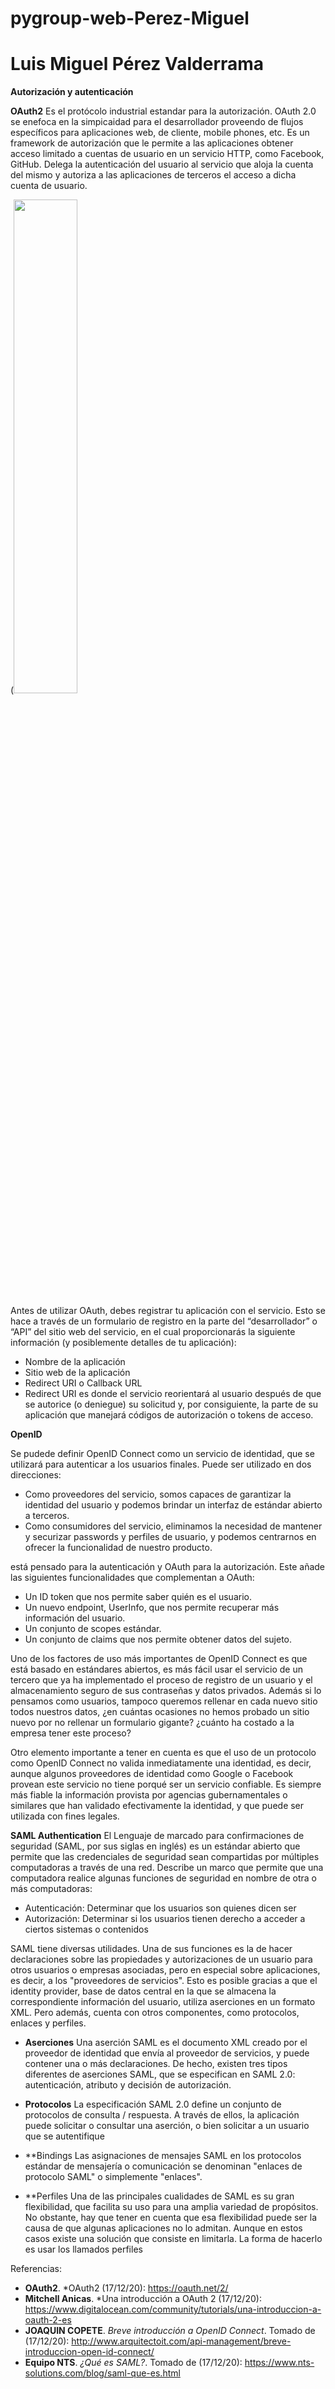 # pygroup-web-Perez-Miguel
# Luis Miguel Pérez Valderrama

**Autorización y autenticación**


**OAuth2**
Es el protócolo industrial estandar para la autorización. OAuth 2.0 se enefoca en la simpicaidad para el desarrollador proveendo de flujos específicos  para aplicaciones web, de cliente, mobile phones, etc. Es un framework de autorización que le permite a las aplicaciones obtener acceso limitado a cuentas de usuario en un servicio HTTP, como Facebook, GitHub. Delega la autenticación del usuario al servicio que aloja la cuenta del mismo y autoriza a las aplicaciones de terceros el acceso a dicha cuenta de usuario.

(<img src="https://assets.digitalocean.com/articles/translateddiagrams32918/Abstract-Protocol-Flow-Spanish@2x.png" width="45%"></img>

Antes de utilizar OAuth, debes registrar tu aplicación con el servicio. Esto se hace a través de un formulario de registro en la parte del “desarrollador” o “API” del sitio web del servicio, en el cual proporcionarás la siguiente información (y posiblemente detalles de tu aplicación):

* Nombre de la aplicación
* Sitio web de la aplicación
* Redirect URI o Callback URL
* Redirect URI es donde el servicio reorientará al usuario después de que se autorice (o deniegue) su solicitud y, por consiguiente, la parte de su aplicación que manejará códigos de autorización o tokens de acceso.


**OpenID**

Se pudede definir OpenID Connect como un servicio de identidad, que se utilizará para autenticar a los usuarios finales. Puede ser utilizado en dos direcciones:

* Como proveedores del servicio, somos capaces de garantizar la identidad del usuario y podemos brindar un interfaz de estándar abierto a terceros.
* Como consumidores del servicio, eliminamos la necesidad de mantener y securizar passwords y perfiles de usuario, y podemos centrarnos en ofrecer la funcionalidad de nuestro producto.

está pensado para la autenticación y OAuth para la autorización. Este añade las siguientes funcionalidades que complementan a OAuth:

* Un ID token que nos permite saber quién es el usuario.
* Un nuevo endpoint, UserInfo, que nos permite recuperar más información del usuario.
* Un conjunto de scopes estándar.
* Un conjunto de claims que nos permite obtener datos del sujeto.

Uno de los factores de uso más importantes de OpenID Connect es que está basado en estándares abiertos, es más fácil usar el servicio de un tercero que ya ha implementado el proceso de registro de un usuario y el almacenamiento seguro de sus contraseñas y datos privados. Además si lo pensamos como usuarios, tampoco queremos rellenar en cada nuevo sitio todos nuestros datos, ¿en cuántas ocasiones no hemos probado un sitio nuevo por no rellenar un formulario gigante? ¿cuánto ha costado a la empresa tener este proceso?

Otro elemento importante a tener en cuenta es que el uso de un protocolo como OpenID Connect no valida inmediatamente una identidad, es decir, aunque algunos proveedores de identidad como Google o Facebook provean este servicio no tiene porqué ser un servicio confiable. Es siempre más fiable la información provista por agencias gubernamentales o similares que han validado efectivamente la identidad, y que puede ser utilizada con fines legales.

**SAML Authentication**
El Lenguaje de marcado para confirmaciones de seguridad (SAML, por sus siglas en inglés) es un estándar abierto que permite que las credenciales de seguridad sean compartidas por múltiples computadoras a través de una red. Describe un marco que permite que una computadora realice algunas funciones de seguridad en nombre de otra o más computadoras:

* Autenticación: Determinar que los usuarios son quienes dicen ser
* Autorización: Determinar si los usuarios tienen derecho a acceder a ciertos sistemas o contenidos

SAML tiene diversas utilidades. Una de sus funciones es la de hacer declaraciones sobre las propiedades y autorizaciones de un usuario para otros usuarios o empresas asociadas, pero en especial sobre aplicaciones, es decir, a los "proveedores de servicios". Esto es posible gracias a que el identity provider, base de datos central en la que se almacena la correspondiente información del usuario, utiliza aserciones en un formato XML. Pero además, cuenta con otros componentes, como protocolos, enlaces y perfiles.

* **Aserciones**
Una aserción SAML es el documento XML creado por el proveedor de identidad que envía al proveedor de servicios, y puede contener una o más declaraciones. De hecho, existen tres tipos diferentes de aserciones SAML, que se especifican en SAML 2.0: autenticación, atributo y decisión de autorización.

* **Protocolos**
La especificación SAML 2.0 define un conjunto de protocolos de consulta / respuesta. A través de ellos, la aplicación puede solicitar o consultar una aserción, o bien solicitar a un usuario que se autentifique

* **Bindings
Las asignaciones de mensajes SAML en los protocolos estándar de mensajería o comunicación se denominan "enlaces de protocolo SAML" o simplemente "enlaces".

* **Perfiles
Una de las principales cualidades de SAML es su gran flexibilidad, que facilita su uso para una amplia variedad de propósitos. No obstante, hay que tener en cuenta que esa flexibilidad puede ser la causa de que algunas aplicaciones no lo admitan. Aunque en estos casos existe una solución que consiste en limitarla. La forma de hacerlo es usar los llamados perfiles

Referencias:

* **OAuth2**. *OAuth2 (17/12/20): https://oauth.net/2/
* **Mitchell Anicas**. *Una introducción a OAuth 2 (17/12/20): https://www.digitalocean.com/community/tutorials/una-introduccion-a-oauth-2-es
* **JOAQUIN COPETE**. *Breve introducción a OpenID Connect*. Tomado de (17/12/20): http://www.arquitectoit.com/api-management/breve-introduccion-open-id-connect/
* **Equipo NTS**. *¿Qué es SAML?*. Tomado de (17/12/20): https://www.nts-solutions.com/blog/saml-que-es.html


